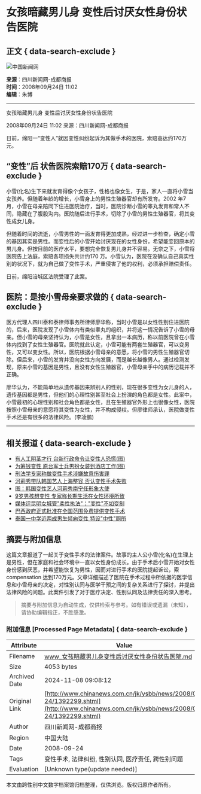 # 女孩暗藏男儿身 变性后讨厌女性身份状告医院

## 正文 { data-search-exclude }


![中国新闻网](http://i5.chinanews.com/images/images1/logo2.gif)

**来源**：四川新闻网-成都商报  
**时间**：2008年09月24日 11:02  
**编辑**：朱博  

---

女孩暗藏男儿身 变性后讨厌女性身份状告医院

2008年09月24日 11:02 来源：四川新闻网-成都商报 

日前，绵阳一“变性人”就因变性纠纷起诉为其做手术的医院，索赔高达约170万元。

## “变性”后 状告医院索赔170万 { data-search-exclude }

小雪(化名)生下来就发育得像个女孩子，性格也像女生，于是，家人一直将小雪当女孩养。但随着年龄的增长，小雪身上的男性生殖器官却有所发育。2002 年7月，小雪在母亲陪同下住进医院治疗，当时，医院诊断小雪的睾丸发育和常人不同，隐藏在了腹股沟内。医院随后进行手术，切除了小雪的男性生殖器官，将其变性成女儿身。

但随着时间的流逝，小雪男性的一面发育得更加成熟，经过进一步检查，确定小雪的基因其实是男性。而变性后的小雪开始讨厌现在的女性身份，希望能变回原本的男儿身。但按目前的医疗水平，要想完全恢复男儿身并不容易。无奈之下，小雪将医院告上法庭，索赔各项损失共计约170 万。小雪认为，医院在没确认自己真实性别的状况下，就为自己做了变性手术，严重侵害了他的权利，必须承担赔偿责任。

日前，绵阳涪城区法院受理了此案。

## 医院：是按小雪母亲要求做的 { data-search-exclude }

医方代理人四川泰和泰律师事务所律师廖华称，当时小雪是以女性性别住进医院的，后来，医院发现了小雪体内有类似睾丸的组织，并将这一情况告诉了小雪的母亲。但小雪的母亲坚持认为，小雪是女性，且拿出一本病历，称以前医院曾在小雪体内找到了女性生殖器官。医院就此认定，小雪可能有两套生殖器官，可以变男性，又可以变女性。所以，医院根据小雪母亲的意愿，将小雪的男性生殖器官切除。但后来，小雪的发育并没向女性方向发展，而是越长越像男人。通过检测发现，原来小雪的基因是男性，且没有女性生殖器官，小雪母亲手中的病历记载并不正确。

廖华认为，不能简单地从遗传基因来辨别人的性别，现在很多变性为女儿身的人，遗传基因都是男性，但他们的心理性别甚至社会上扮演的角色都是女性。此案中，小雪最初的心理性别和社会角色都是女性，且在生殖器官外形上也很像女性，医院按照小雪母亲的意愿将其变性为女性，并不构成侵权。但廖律师承认，医院做变性手术还是有很多的法律风险。(李凌鹏)

---

## 相关报道 { data-search-exclude }

- [有人工阴茎才行 台新行政命令让变性人恐慌(图)](http://www.chinanews.com.cn/tw/mswx/news/2008/09-24/1391942.shtml)
- [为筹钱变性 原台军士兵男扮女装到酒店工作(图)](http://www.chinanews.com.cn/tw/mswx/news/2008/09-22/1389733.shtml)
- [刑法学专家称做变性手术涉嫌故意伤害罪](http://www.chinanews.com.cn/jk/kong/news/2008/09-22/1389441.shtml)
- [河莉秀带队韩国艺人上海整容 否认变性手术失败](http://www.chinanews.com.cn/yl/mxzz/news/2008/09-22/1389223.shtml)
- [图：韩国变性艺人河莉秀南宁任形象大使](http://www.chinanews.com.cn/tp/ylfs/news/2008/09-20/1388454.shtml)
- [9岁男孩想变性 专家称长期生活在女性环境所致](http://www.chinanews.com.cn/edu/xlqz/news/2008/08-27/1362614.shtml)
- [媒体评昆明女城管"柔性执法"："变性"不如变制](http://www.chinanews.com.cn/sh/news/2008/08-27/1362464.shtml)
- [巴西政府正式批准在全国范围免费提供变性手术](http://www.chinanews.com.cn/gj/lmfz/news/2008/08-20/1354425.shtml)
- [泰国一中学近两成男生倾向变性 特设"中性"厕所](http://www.chinanews.com.cn/gj/yt/news/2008/07-31/1330438.shtml)

## 摘要与附加信息

<!-- tcd_abstract -->
这篇文章报道了一起关于变性手术的法律案件。故事的主人公小雪(化名)在生理上是男性，但在家庭和社会环境中一直以女性身份成长。由于手术后小雪开始对女性身份感到厌恶，并希望能恢复为男性，因而对进行手术的医院提起诉讼，索 compensation 达到170万元。文章详细描述了医院在手术过程中所依据的医学信息和小雪母亲的决定，对性别认同与医学干预之间的复杂关系进行了探讨，并提出法律风险的问题。此案件引发了对于医疗决定、性别认同及法律责任的深入思考。
<!-- tcd_abstract_end -->

> 摘要与附加信息为自动生成，仅供检索与参考。如有错误或遗漏（未知），请协助编辑指正，不胜感激。

### 附加信息 [Processed Page Metadata] { data-search-exclude }

| Attribute       | Value                                  |
|-----------------|----------------------------------------|
| Filename        | www_女孩暗藏男儿身变性后讨厌女性身份状告医院.md                             |
| Size            | 4053 bytes                           |
| Archived Date   | 2024-11-08 09:08:12                             |
| Original Link   | [http://www.chinanews.com.cn/jk/ysbb/news/2008/09-24/1392299.shtml](http://www.chinanews.com.cn/jk/ysbb/news/2008/09-24/1392299.shtml)                       |
| Author          | 四川新闻网-成都商报                               |
| Region          | 中国大陆                               |
| Date            | 2008-09-24                                 |
| Tags            | 变性手术, 法律纠纷, 性别认同, 医疗责任, 跨性别问题                                 |
| Evaluation            | [Unknown type(update needed)]                                 |
<!-- tcd_table_end -->

本文由跨性别中文数字档案馆归档整理，仅供浏览。版权归原作者所有。
